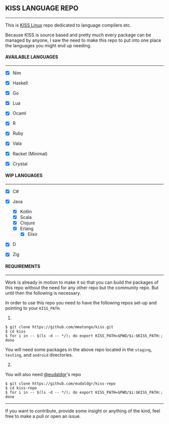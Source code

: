 ## KISS LANGUAGE REPO
---

This is [KISS Linux](https://k1ss.org) repo dedicated to language
compilers etc.

Because KISS is source based and pretty much every package
can be managed by anyone, I saw the need to make this repo
to put into one place the languages you might end up
needing.


#### AVAILABLE LANGUAGES
---

- [x] Nim
- [x] Haskell
- [x] Go
- [x] Lua
- [x] Ocaml
- [x] R
- [x] Ruby
- [x] Vala
- [x] Racket (Minimal)
- [x] Crystal


#### WIP LANGUAGES
---

- [x] C#
- [x] Java
  - [x] Kotlin
  - [x] Scala
  - [x] Clojure
  - [x] Erlang
    - [x] Elixir
- [x] D
- [x] Zig


#### REQUIREMENTS
---

Work is already in motion to make it so that you can build
the packages of this repo without the need for any other
repo but the community repo.
But until then the following is necessary.

In order to use this repo you need to have the following
repos set-up and pointing to your ``KISS_PATH``.

1.
```
$ git clone https://github.com/mmatongo/kiss.git
$ cd kiss
$ for i in -- $(ls -d -- */); do export KISS_PATH=$PWD/$i:$KISS_PATH:; done
```


You will need some packages in the above repo located in the
`staging`, `testing`, and `android` directories.

2. 
You will also need [@eudaldgr](https://github.com/eudaldgr)'s repo
```
$ git clone https://github.com/eudaldgr/kiss-repo
$ cd kiss-repo
$ for i in -- $(ls -d -- */); do export KISS_PATH=$PWD/$i:$KISS_PATH:; done
```


---
If you want to contribute, provide some insight or anything of the kind, feel free to make a pull or open an issue.
